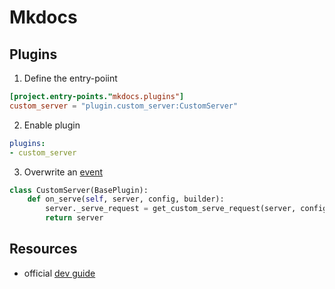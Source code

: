 # Mkdocs

## Plugins

1. Define the entry-poiint
```toml title="pyproject.toml"
[project.entry-points."mkdocs.plugins"]
custom_server = "plugin.custom_server:CustomServer"
```

2. Enable plugin
```yaml title="mkdocs.yml"
plugins:
- custom_server
```

3. Overwrite an [event](https://www.mkdocs.org/dev-guide/plugins/#events)
```python
class CustomServer(BasePlugin):
    def on_serve(self, server, config, builder):
        server._serve_request = get_custom_serve_request(server, config)
        return server
```

## Resources

- official [dev guide](https://www.mkdocs.org/dev-guide/plugins/)
